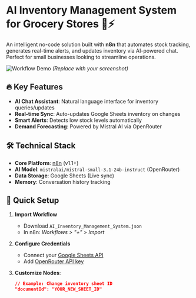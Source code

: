 
# AI Inventory Management System for Grocery Stores 🛒⚡

An intelligent no-code solution built with **n8n** that automates stock tracking, generates real-time alerts, and updates inventory via AI-powered chat. Perfect for small businesses looking to streamline operations.

![Workflow Demo](screenshots/demo.gif) *(Replace with your screenshot)*

## 🔥 Key Features
- **AI Chat Assistant**: Natural language interface for inventory queries/updates
- **Real-time Sync**: Auto-updates Google Sheets inventory on changes
- **Smart Alerts**: Detects low stock levels automatically
- **Demand Forecasting**: Powered by Mistral AI via OpenRouter

## 🛠️ Technical Stack
- **Core Platform**: [n8n](https://n8n.io/) (v1.1+)
- **AI Model**: `mistralai/mistral-small-3.1-24b-instruct` (OpenRouter)
- **Data Storage**: Google Sheets (Live sync)
- **Memory**: Conversation history tracking

## 🚀 Quick Setup
1. **Import Workflow**  
   - Download `AI_Inventory_Management_System.json`
   - In n8n: *Workflows > "+" > Import*

2. **Configure Credentials**  
   - Connect your [Google Sheets API](https://console.cloud.google.com/)
   - Add [OpenRouter API key](https://openrouter.ai/keys)

3. **Customize Nodes**:
   ```json
   // Example: Change inventory sheet ID
   "documentId": "YOUR_NEW_SHEET_ID"

